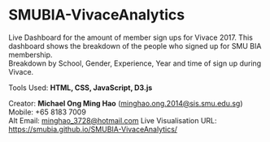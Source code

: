 # SMUBIA-VivaceAnalytics
Live Dashboard for the amount of member sign ups for Vivace 2017. This dashboard shows the breakdown of the people who signed up for SMU BIA membership.<br/>
Breakdown by School, Gender, Experience, Year and time of sign up during Vivace.

Tools Used: **HTML, CSS, JavaScript, D3.js**

Creator: **Michael Ong Ming Hao** (minghao.ong.2014@sis.smu.edu.sg) <br/>
Mobile: +65 8183 7009 <br/>
Alt Email: minghao_3728@hotmail.com
Live Visualisation URL: https://smubia.github.io/SMUBIA-VivaceAnalytics/
